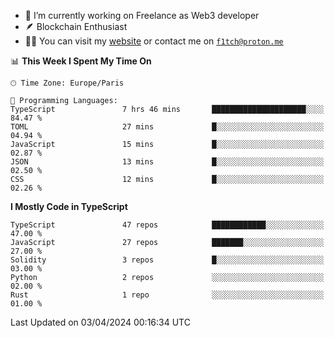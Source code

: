 - 🔭 I’m currently working on Freelance as Web3 developer
- 🪶 Blockchain Enthusiast
- 👨‍💻 You can visit my [website](https://f1tch.xyz) or contact me on [`f1tch@proton.me`](mailto:f1tch@proton.me)

<!--START_SECTION:waka-->
📊 **This Week I Spent My Time On** 

```text
🕑︎ Time Zone: Europe/Paris

💬 Programming Languages: 
TypeScript               7 hrs 46 mins       █████████████████████░░░░   84.47 % 
TOML                     27 mins             █░░░░░░░░░░░░░░░░░░░░░░░░   04.94 % 
JavaScript               15 mins             █░░░░░░░░░░░░░░░░░░░░░░░░   02.87 % 
JSON                     13 mins             █░░░░░░░░░░░░░░░░░░░░░░░░   02.50 % 
CSS                      12 mins             █░░░░░░░░░░░░░░░░░░░░░░░░   02.26 % 
```

**I Mostly Code in TypeScript** 

```text
TypeScript               47 repos            ████████████░░░░░░░░░░░░░   47.00 % 
JavaScript               27 repos            ███████░░░░░░░░░░░░░░░░░░   27.00 % 
Solidity                 3 repos             █░░░░░░░░░░░░░░░░░░░░░░░░   03.00 % 
Python                   2 repos             ░░░░░░░░░░░░░░░░░░░░░░░░░   02.00 % 
Rust                     1 repo              ░░░░░░░░░░░░░░░░░░░░░░░░░   01.00 % 
```




 Last Updated on 03/04/2024 00:16:34 UTC
<!--END_SECTION:waka-->
